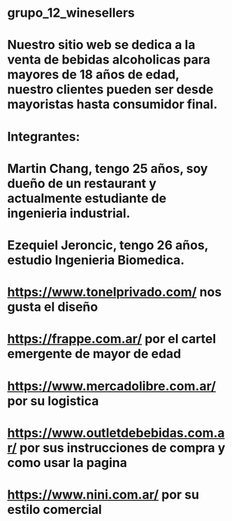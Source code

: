 # grupo_12_winesellers

 # Nuestro sitio web se dedica a la venta de bebidas alcoholicas para mayores de 18 años de edad, nuestro clientes pueden ser desde mayoristas hasta consumidor final.

# Integrantes:
# Martin Chang, tengo 25 años, soy dueño de un restaurant y actualmente estudiante de ingenieria industrial.
# Ezequiel Jeroncic, tengo 26 años, estudio Ingenieria Biomedica. 

# https://www.tonelprivado.com/  nos gusta el diseño
# https://frappe.com.ar/ por el cartel emergente de mayor de edad
# https://www.mercadolibre.com.ar/ por su logistica
# https://www.outletdebebidas.com.ar/ por sus instrucciones de compra y como usar la pagina
# https://www.nini.com.ar/ por su estilo comercial
